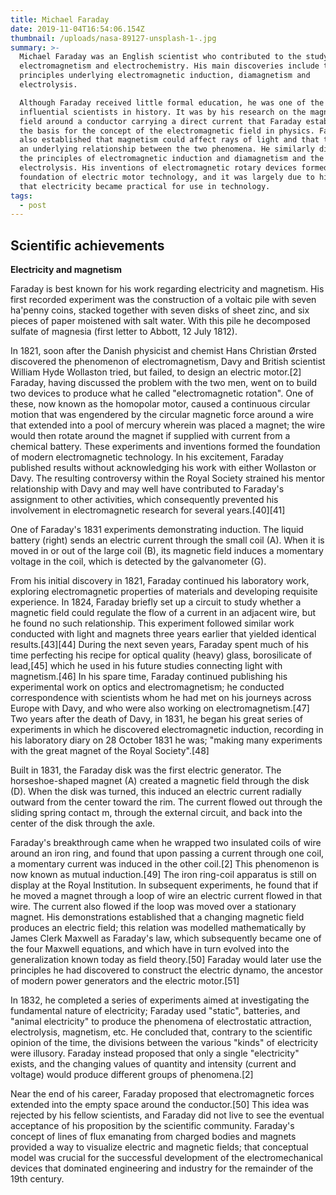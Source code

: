```yaml
---
title: Michael Faraday
date: 2019-11-04T16:54:06.154Z
thumbnail: /uploads/nasa-89127-unsplash-1-.jpg
summary: >-
  Michael Faraday was an English scientist who contributed to the study of
  electromagnetism and electrochemistry. His main discoveries include the
  principles underlying electromagnetic induction, diamagnetism and
  electrolysis.

  Although Faraday received little formal education, he was one of the most
  influential scientists in history. It was by his research on the magnetic
  field around a conductor carrying a direct current that Faraday established
  the basis for the concept of the electromagnetic field in physics. Faraday
  also established that magnetism could affect rays of light and that there was
  an underlying relationship between the two phenomena. He similarly discovered
  the principles of electromagnetic induction and diamagnetism and the laws of
  electrolysis. His inventions of electromagnetic rotary devices formed the
  foundation of electric motor technology, and it was largely due to his efforts
  that electricity became practical for use in technology.
tags:
  - post
---
```


## Scientific achievements

**Electricity and magnetism**

Faraday is best known for his work regarding electricity and magnetism. His first recorded experiment was the construction of a voltaic pile with seven ha'penny coins, stacked together with seven disks of sheet zinc, and six pieces of paper moistened with salt water. With this pile he decomposed sulfate of magnesia (first letter to Abbott, 12 July 1812).

In 1821, soon after the Danish physicist and chemist Hans Christian Ørsted discovered the phenomenon of electromagnetism, Davy and British scientist William Hyde Wollaston tried, but failed, to design an electric motor.\[2] Faraday, having discussed the problem with the two men, went on to build two devices to produce what he called "electromagnetic rotation". One of these, now known as the homopolar motor, caused a continuous circular motion that was engendered by the circular magnetic force around a wire that extended into a pool of mercury wherein was placed a magnet; the wire would then rotate around the magnet if supplied with current from a chemical battery. These experiments and inventions formed the foundation of modern electromagnetic technology. In his excitement, Faraday published results without acknowledging his work with either Wollaston or Davy. The resulting controversy within the Royal Society strained his mentor relationship with Davy and may well have contributed to Faraday's assignment to other activities, which consequently prevented his involvement in electromagnetic research for several years.\[40]\[41]

One of Faraday's 1831 experiments demonstrating induction. The liquid battery (right) sends an electric current through the small coil (A). When it is moved in or out of the large coil (B), its magnetic field induces a momentary voltage in the coil, which is detected by the galvanometer (G).

From his initial discovery in 1821, Faraday continued his laboratory work, exploring electromagnetic properties of materials and developing requisite experience. In 1824, Faraday briefly set up a circuit to study whether a magnetic field could regulate the flow of a current in an adjacent wire, but he found no such relationship. This experiment followed similar work conducted with light and magnets three years earlier that yielded identical results.\[43]\[44] During the next seven years, Faraday spent much of his time perfecting his recipe for optical quality (heavy) glass, borosilicate of lead,\[45] which he used in his future studies connecting light with magnetism.\[46] In his spare time, Faraday continued publishing his experimental work on optics and electromagnetism; he conducted correspondence with scientists whom he had met on his journeys across Europe with Davy, and who were also working on electromagnetism.\[47] Two years after the death of Davy, in 1831, he began his great series of experiments in which he discovered electromagnetic induction, recording in his laboratory diary on 28 October 1831 he was; "making many experiments with the great magnet of the Royal Society".\[48]

Built in 1831, the Faraday disk was the first electric generator. The horseshoe-shaped magnet (A) created a magnetic field through the disk (D). When the disk was turned, this induced an electric current radially outward from the center toward the rim. The current flowed out through the sliding spring contact m, through the external circuit, and back into the center of the disk through the axle.

Faraday's breakthrough came when he wrapped two insulated coils of wire around an iron ring, and found that upon passing a current through one coil, a momentary current was induced in the other coil.\[2] This phenomenon is now known as mutual induction.\[49] The iron ring-coil apparatus is still on display at the Royal Institution. In subsequent experiments, he found that if he moved a magnet through a loop of wire an electric current flowed in that wire. The current also flowed if the loop was moved over a stationary magnet. His demonstrations established that a changing magnetic field produces an electric field; this relation was modelled mathematically by James Clerk Maxwell as Faraday's law, which subsequently became one of the four Maxwell equations, and which have in turn evolved into the generalization known today as field theory.\[50] Faraday would later use the principles he had discovered to construct the electric dynamo, the ancestor of modern power generators and the electric motor.\[51]

In 1832, he completed a series of experiments aimed at investigating the fundamental nature of electricity; Faraday used "static", batteries, and "animal electricity" to produce the phenomena of electrostatic attraction, electrolysis, magnetism, etc. He concluded that, contrary to the scientific opinion of the time, the divisions between the various "kinds" of electricity were illusory. Faraday instead proposed that only a single "electricity" exists, and the changing values of quantity and intensity (current and voltage) would produce different groups of phenomena.\[2]

Near the end of his career, Faraday proposed that electromagnetic forces extended into the empty space around the conductor.\[50] This idea was rejected by his fellow scientists, and Faraday did not live to see the eventual acceptance of his proposition by the scientific community. Faraday's concept of lines of flux emanating from charged bodies and magnets provided a way to visualize electric and magnetic fields; that conceptual model was crucial for the successful development of the electromechanical devices that dominated engineering and industry for the remainder of the 19th century.
